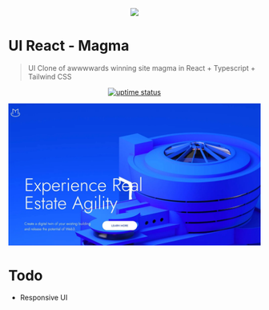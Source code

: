 <p align="center">
  <img src="./public/logo.png" lt="Logo" width="65" />
<p>

# UI React - Magma
> UI Clone of awwwwards winning site magma in React + Typescript + Tailwind CSS

<p align="center">
  <a href="https://uptime.betterstack.com/?utm_source=status_badge">
    <img src="https://uptime.betterstack.com/status-badges/v3/monitor/167r8.svg" alt="uptime status">
  </a>
</p>

![Landing](public/previews/landing.webp)

# Todo
- Responsive UI